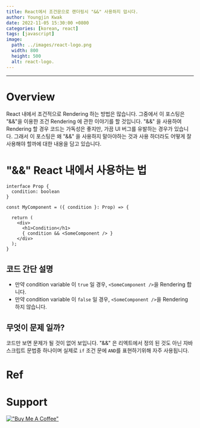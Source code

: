 ```yaml
---
title: React에서 조건문으로 랜더링시 "&&" 사용하지 맙시다.
author: Youngjin Kwak
date: 2022-11-05 15:30:00 +0800
categories: [korean, react]
tags: [javascript]
image:
  path: ../images/react-logo.png
  width: 800
  height: 500
  alt: react-logo.
---
```

---
# Overview
React 내에서 조건적으로 Rendering 하는 방법은 많습니다. 그중에서 이 포스팅은 "&&"을 이용한 조건 Rendering 에 관한 이야기를 할 것입니다.
"&&" 을 사용하여 Rendering 할 경우 코드는 가독성은 좋지만, 가끔 UI 버그를 유발하는 경우가 있습니다.
그래서 이 포스팅은 왜 "&&" 을 사용하지 말아야하는 것과 사용 하더라도 어떻게 잘 사용해야 할까에 대한 내용을 담고 있습니다.

# "&&" React 내에서 사용하는 법
```tsx
interface Prop {
  condition: boolean
}

const MyComponent = ({ condition }: Prop) => {

  return (
    <div>
      <h1>Condition</h1>
      { condition && <SomeComponent /> }
    </div>
  );
}
```
## 코드 간단 설명
- 만약 condition variable 이 ```true``` 일 경우, ```<SomeComponent />```을 Rendering 합니다.
- 만약 condition variable 이 ```false``` 일 경우, ```<SomeComponent />```을 Rendering 하지 않습니다.

## 무엇이 문제 일까?
코드만 보면 문제가 될 것이 없어 보입니다. "&&" 은 리엑트에서 정의 된 것도 아닌 자바스크립트 문법중 하나이며
실제로 ```if``` 조건 문에 ```AND```를 표현하기위해 자주 사용됩니다.

# Ref

# Support
[!["Buy Me A Coffee"](https://www.buymeacoffee.com/assets/img/custom_images/orange_img.png)](https://www.buymeacoffee.com/youngjinkwak)
